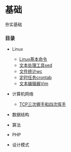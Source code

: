 # 基础
夯实基础

### 目录

- Linux
  - [Linux基本命令](Linux/Linux基本命令.md)
  - [文本处理工具sed](Linux/文本处理工具sed.md)
  - [文件统计wc](Linux/文件统计wc.md)
  - [定时任务crontab](Linux/定时任务crontab.md)
  - [文本编辑器Vim](Linux/文本编辑器Vim.md)

- 计算机网络
  - [TCP三次握手和四次挥手](计算机网络/TCP三次握手和四次挥手.md)
  
- 数据结构

- 算法

- PHP

- 设计模式